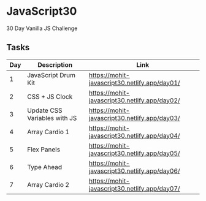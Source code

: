 # JavaScript30

30 Day Vanilla JS Challenge

## Tasks

| Day | Description                  | Link                                          |
| --- | ---------------------------- | --------------------------------------------- |
| 1   | JavaScript Drum Kit          | https://mohit-javascript30.netlify.app/day01/ |
| 2   | CSS + JS Clock               | https://mohit-javascript30.netlify.app/day02/ |
| 3   | Update CSS Variables with JS | https://mohit-javascript30.netlify.app/day03/ |
| 4   | Array Cardio 1               | https://mohit-javascript30.netlify.app/day04/ |
| 5   | Flex Panels                  | https://mohit-javascript30.netlify.app/day05/ |
| 6   | Type Ahead                   | https://mohit-javascript30.netlify.app/day06/ |
| 7   | Array Cardio 2               | https://mohit-javascript30.netlify.app/day07/ |
